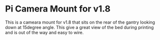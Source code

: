 # Pi Camera Mount for v1.8
This is a cameara mount for v1.8 that sits on the rear of the gantry looking down at 15degree angle. This give a great view of the bed during printing and is out of the way and easy to wire.
